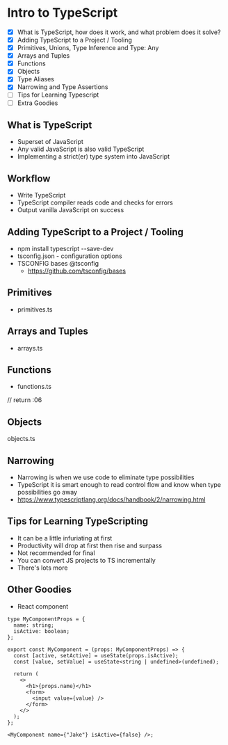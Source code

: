 # Intro to TypeScript

- [x] What is TypeScript, how does it work, and what problem does it solve?
- [x] Adding TypeScript to a Project / Tooling
- [x] Primitives, Unions, Type Inference and Type: Any
- [x] Arrays and Tuples
- [x] Functions
- [x] Objects
- [x] Type Aliases
- [x] Narrowing and Type Assertions
- [ ] Tips for Learning Typescript
- [ ] Extra Goodies

## What is TypeScript

- Superset of JavaScript
- Any valid JavaScript is also valid TypeScript
- Implementing a strict(er) type system into JavaScript

## Workflow

- Write TypeScript
- TypeScript compiler reads code and checks for errors
- Output vanilla JavaScript on success

## Adding TypeScript to a Project / Tooling

- npm install typescript --save-dev
- tsconfig.json - configuration options
- TSCONFIG bases @tsconfig
  - https://github.com/tsconfig/bases

## Primitives

- primitives.ts

## Arrays and Tuples

- arrays.ts

## Functions

- functions.ts

// return :06

## Objects

objects.ts

## Narrowing

- Narrowing is when we use code to eliminate type possibilities
- TypeScript it is smart enough to read control flow and know when type possibilities go away
- https://www.typescriptlang.org/docs/handbook/2/narrowing.html

## Tips for Learning TypeScripting

- It can be a little infuriating at first
- Productivity will drop at first then rise and surpass
- Not recommended for final
- You can convert JS projects to TS incrementally
- There's lots more

## Other Goodies

- React component

```tsx
type MyComponentProps = {
  name: string;
  isActive: boolean;
};

export const MyComponent = (props: MyComponentProps) => {
  const [active, setActive] = useState(props.isActive);
  const [value, setValue] = useState<string | undefined>(undefined);

  return (
    <>
      <h1>{props.name}</h1>
      <form>
        <input value={value} />
      </form>
    </>
  );
};

<MyComponent name={"Jake"} isActive={false} />;
```